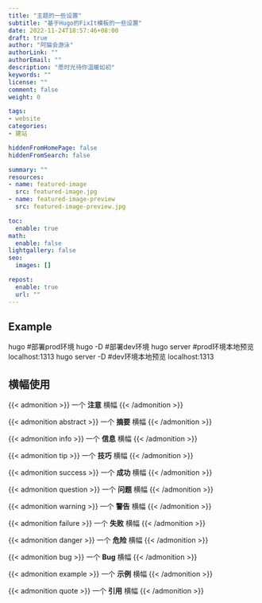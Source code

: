 ```yaml
---
title: "主题的一些设置"
subtitle: "基于Hugo的FixIt模板的一些设置"
date: 2022-11-24T18:57:46+08:00
draft: true
author: "阿猫会游泳"
authorLink: ""
authorEmail: ""
description: "愿时光待你温暖如初"
keywords: ""
license: ""
comment: false
weight: 0

tags:
- website
categories:
- 建站

hiddenFromHomePage: false
hiddenFromSearch: false

summary: ""
resources:
- name: featured-image
  src: featured-image.jpg
- name: featured-image-preview
  src: featured-image-preview.jpg

toc:
  enable: true
math:
  enable: false
lightgallery: false
seo:
  images: []

repost:
  enable: true
  url: ""
---
```


## Example

hugo #部署prod环境
hugo -D #部署dev环境
hugo server #prod环境本地预览 localhost:1313
hugo server -D #dev环境本地预览 localhost:1313

## 横幅使用

{{< admonition >}} 一个 **注意** 横幅 {{< /admonition >}}

{{< admonition abstract >}} 一个 **摘要** 横幅 {{< /admonition >}}

{{< admonition info >}} 一个 **信息** 横幅 {{< /admonition >}} 

{{< admonition tip >}} 一个 **技巧** 横幅 {{< /admonition >}} 

{{< admonition success >}} 一个 **成功** 横幅 {{< /admonition >}} 

{{< admonition question >}} 一个 **问题** 横幅 {{< /admonition >}} 

{{< admonition warning >}} 一个 **警告** 横幅 {{< /admonition >}} 

{{< admonition failure >}} 一个 **失败** 横幅 {{< /admonition >}} 

{{< admonition danger >}} 一个 **危险** 横幅 {{< /admonition >}}

 {{< admonition bug >}} 一个 **Bug** 横幅 {{< /admonition >}} 

{{< admonition example >}} 一个 **示例** 横幅 {{< /admonition >}}

 {{< admonition quote >}} 一个 **引用** 横幅 {{< /admonition >}}
